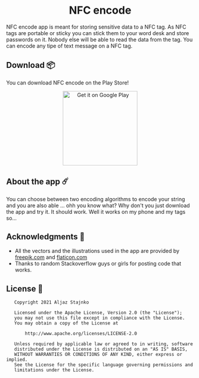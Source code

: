 <div align="center">
  <h1>NFC encode</h1>
</div>

NFC encode app is meant for storing sensitive data to a NFC tag. As NFC tags are portable or sticky you can stick them to your word desk and store passwords on it. Nobody else will be able to read the data from the tag. You can encode any tipe of text message on a NFC tag.

## Download 📦

You can download NFC encode on the Play Store!

<div align="center"><a href="https://play.google.com/store/apps/"><img alt="Get it on Google Play" src="https://play.google.com/intl/en_us/badges/images/generic/en_badge_web_generic.png" width="200px"/></a></div>

## About the app ☄️

You can choose between two encoding algorithms to encode your string and you are also able ... ohh you know what? Why don't you just download the app and try it. It should work. Well it works on my phone and my tags so...

## Acknowledgments 🍺

- All the vectors and the illustrations used in the app are provided by [freepik.com](https://it.freepik.com/foto-vettori-gratuito/design) and  [flaticon.com](https://www.flaticon.com/) 
- Thanks to random Stackoverflow guys or girls for posting code that works.

## License 📄

```
   Copyright 2021 Aljaz Stajnko

   Licensed under the Apache License, Version 2.0 (the "License");
   you may not use this file except in compliance with the License.
   You may obtain a copy of the License at

       http://www.apache.org/licenses/LICENSE-2.0

   Unless required by applicable law or agreed to in writing, software
   distributed under the License is distributed on an "AS IS" BASIS,
   WITHOUT WARRANTIES OR CONDITIONS OF ANY KIND, either express or implied.
   See the License for the specific language governing permissions and
   limitations under the License.
